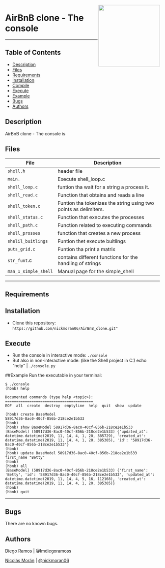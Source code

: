 <p>
<img width="200" src="https://lh4.googleusercontent.com/yUzaviDgzDIq4-ZHp9k0YU5fsz0nOdekNRt1qHgp7Qdlw5BNfe6bETEf5ZWd-Vkn_m57BPx7HcDrwFK41ptLnQLTNipWmTAtiQwZL_8s97Nkzn94xP7XVKb3RnV0fx8QEZoxlkVd" align="right" >
</p>

# AirBnB clone - The console
------------
## Table of Contents
* [Description](#description)
* [Files](#files)
* [Requirements](#requirements)
* [Installation](#installation)
* [Compile](#compile)
* [Execute](#execute)
* [Example](#example)
* [Bugs](#bugs)
* [Authors](#authors)

## Description
AirBnB clone - The console is 

## Files
File | Description
--- | ---
`shell.h` | header file
`main.` | Execute shell_loop.c
`shell_loop.c` | funtion tha wait for a string a process it.
`shell_read.c` | Function that obtains and reads a line
`shell_token.c` | Funtion tha tokenizes the string using two points as delimiters.
`shell_status.c` | Function that executes the processes
`shell_path.c` | Function related to executing commands
`shell_prosses` | function that creates a new process
`shelil_buitlings` | Funtion thet execute buitlings
`puts_grid.c` | Funtion tha print a matrix
`str_funt`.c | contains different functions for the handling of strings
`man_1_simple_shell` | Manual page for the simple_shell

---
## Requirements

## Installation
   - Clone this repository: `https://github.com/nickmoran06/AirBnB_clone.git"`

## Execute
   - Run the console in interactive mode: `./console`
   - But also in non-interactive mode: (like the Shell project in C:) echo "help" | `./console.py`

##Example
Run the executable in your terminal:
```
$ ./console
(hbnb) help

Documented commands (type help <topic>):
========================================
EOF  all  create  destroy  emptyline  help  quit  show  update

(hbnb) create BaseModel
58917d36-8ac0-40cf-856b-218ce2e1b533
(hbnb)
(hbnb) show BaseModel 58917d36-8ac0-40cf-856b-218ce2e1b533
[BaseModel] (58917d36-8ac0-40cf-856b-218ce2e1b533) {'updated_at': datetime.datetime(2019, 11, 14, 4, 1, 20, 385729), 'created_at': datetime.datetime(2019, 11, 14, 4, 1, 20, 385305), 'id': '58917d36-8ac0-40cf-856b-218ce2e1b533'}
(hbnb)
(hbnb) update BaseModel 58917d36-8ac0-40cf-856b-218ce2e1b533 first_name "Betty"
(hbnb)
(hbnb) all
[BaseModel] (58917d36-8ac0-40cf-856b-218ce2e1b533) {'first_name': 'Betty', 'id': '58917d36-8ac0-40cf-856b-218ce2e1b533', 'updated_at': datetime.datetime(2019, 11, 14, 4, 5, 16, 112168), 'created_at': datetime.datetime(2019, 11, 14, 4, 1, 20, 385305)}
(hbnb)
(hbnb) quit

```
---

## Bugs
There are no known bugs.

## Authors
[Diego Ramos](https://github.com/DiegoRmsR) | [@Imdiegoramoss](https://twitter.com/@Imdiegoramoss)

[Nicolás Morán](https://github.com/nickmoran06) | [@nickmoran06](https://twitter.com/nickmoran06)

